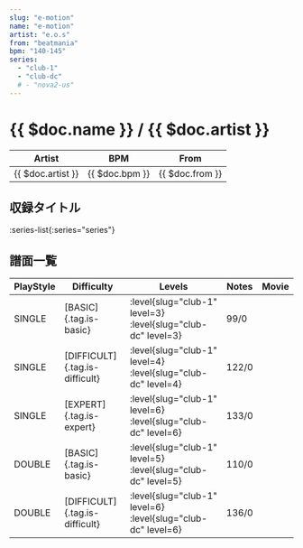 ```yaml
---
slug: "e-motion"
name: "e-motion"
artist: "e.o.s"
from: "beatmania"
bpm: "140-145"
series:
  - "club-1"
  - "club-dc"
  # - "nova2-us"
---
```


# {{ $doc.name }} / {{ $doc.artist }}

|Artist|BPM|From|
|------|---|----|
|{{ $doc.artist }}|{{ $doc.bpm }}|{{ $doc.from }}|

## 収録タイトル

:series-list{:series="series"}

## 譜面一覧

|PlayStyle|Difficulty|Levels|Notes|Movie|
|---------|----------|------|-----|-----|
|SINGLE|[BASIC]{.tag.is-basic}|:level{slug="club-1" level=3} :level{slug="club-dc" level=3}|99/0||
|SINGLE|[DIFFICULT]{.tag.is-difficult}|:level{slug="club-1" level=4} :level{slug="club-dc" level=4}|122/0||
|SINGLE|[EXPERT]{.tag.is-expert}|:level{slug="club-1" level=6} :level{slug="club-dc" level=6}|133/0||
|DOUBLE|[BASIC]{.tag.is-basic}|:level{slug="club-1" level=5} :level{slug="club-dc" level=5}|110/0||
|DOUBLE|[DIFFICULT]{.tag.is-difficult}|:level{slug="club-1" level=6} :level{slug="club-dc" level=6}|136/0||
